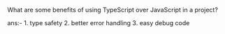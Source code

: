 What are some benefits of using TypeScript over JavaScript in a project?

ans:- 1. type safety 2. better error handling 3. easy debug code